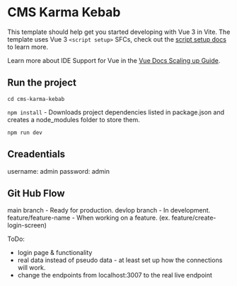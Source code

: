 # CMS Karma Kebab

This template should help get you started developing with Vue 3 in Vite. The template uses Vue 3 `<script setup>` SFCs, check out the [script setup docs](https://v3.vuejs.org/api/sfc-script-setup.html#sfc-script-setup) to learn more.

Learn more about IDE Support for Vue in the [Vue Docs Scaling up Guide](https://vuejs.org/guide/scaling-up/tooling.html#ide-support).

## Run the project

`cd cms-karma-kebab`

`npm install` - Downloads project dependencies listed in package.json and creates a node_modules folder to store them.

`npm run dev`

## Creadentials

username: admin
password: admin

## Git Hub Flow

main branch - Ready for production.
devlop branch - In development.
feature/feature-name - When working on a feature. (ex. feature/create-login-screen)

ToDo:
- login page & functionality
- real data instead of pseudo data - at least set up how the connections will work.
- change the endpoints from localhost:3007 to the real live endpoint
